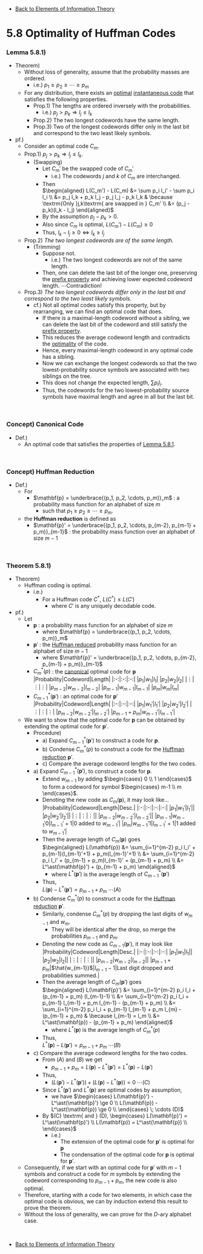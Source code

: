 * [Back to Elements of Information Theory](../../main.md)

# 5.8 Optimality of Huffman Codes

### Lemma 5.8.1)
- Theorem)
  - Without loss of generality, assume that the probability masses are ordered.
    - i.e.) $`p_1 \ge p_2 \ge \cdots \ge p_m`$
  - For any distribution, there exists an [optimal](../03/note.md#concept-optimal-code) [instantaneous code](../01/note.md#concept-prefix-code-instantaneous-code) that satisfies the following properties.
    - Prop.1)  The lengths are ordered inversely with the probabilities.
      - i.e.) $`p_j \gt p_k \Rightarrow l_j \le l_k`$
    - Prop.2) The two longest codewords have the same length.
    - Prop.3)  Two of the longest codewords differ only in the last bit and correspond to the two least likely symbols.
- pf.)
  - Consider an optimal code $`C_m`$.
  - Prop.1) $`p_j \gt p_k \Rightarrow l_j \le l_k`$.
    - (Swapping) 
      - Let $`C_m'`$ be the swapped code of $`C_m'`$ 
        - i.e.) The codewords $`j`$ and $`k`$ of $`C_m`$ are interchanged.
      - Then   
        $`\begin{aligned}
            L(C_m') - L(C_m) &= \sum p_i l_i' - \sum p_i l_i \\
            &= p_j l_k + p_k l_j - p_j l_j - p_k l_k & \because \textrm{Only }j,k\textrm{ are swapped in } C_m' \\
            &= (p_j - p_k)(l_k - l_j)
        \end{aligned}`$
      - By the assumption $`p_j - p_k \gt 0`$.
      - Also since $`C_m`$ is optimal, $`L(C_m') - L(C_m) \ge 0`$
      - Thus, $`l_k - l_j \ge 0 \Leftrightarrow l_k \ge l_j`$
  - Prop.2) *The two longest codewords are of the same length.*
    - (Trimming)
      - Suppose not.
        - i.e.) The two longest codewords are not of the same length.
      - Then, one can delete the last bit of the longer one, preserving the [prefix property](../01/note.md#concept-prefix-code-instantaneous-code) and achieving lower expected codeword length. $`\cdots \textrm{Contradiction!}`$
  - Prop.3) *The two longest codewords differ only in the last bit and correspond to the two least likely symbols.*
    - cf.) Not all optimal codes satisfy this property, but by rearranging, we can find an optimal code that does.
      - If there is a maximal-length codeword without a sibling, we can delete the last bit of the codeword and still satisfy the [prefix property](../01/note.md#concept-prefix-code-instantaneous-code).
      - This reduces the average codeword length and contradicts the [optimality](../03/note.md#concept-optimal-code) of the code.
      - Hence, every maximal-length codeword in any optimal code has a sibling.
      - Now we can exchange the longest codewords so that the two lowest-probability source symbols are associated with two siblings on the tree. 
      - This does not change the expected length, $`\sum p_i l_i`$. 
      - Thus, the codewords for the two lowest-probability source symbols have maximal length and agree in all but the last bit.

<br>

### Concept) Canonical Code
- Def.)
  - An optimal code that satisfies the properties of [Lemma 5.8.1](#lemma-581).

<br>

### Concept) Huffman Reduction
- Def.)
  - For
    - $`\mathbf{p} = \underbrace{(p_1, p_2, \cdots, p_m)}_m`$ : a probability mass function for an alphabet of size $`m`$
      - such that $`p_1 \ge p_2 \ge \cdots \ge p_m`$.
  - the **Huffman reduction** is defined as
    - $`\mathbf{p}' = \underbrace{(p_1, p_2, \cdots, p_{m-2}, p_{m-1} + p_m)}_{m-1}`$ : the probability mass function over an alphabet of size $`m-1`$

<br>

### Theorem 5.8.1) 
- Theorem)
  - Huffman coding is optimal.
    - i.e.) 
      - For a Huffman code $`C^\ast`$, $`L(C^\ast) \le L(C')`$
        - where $`C'`$ is any uniquely decodable code.
- pf.)
  - Let
    - $`\mathbf{p}`$ : a probability mass function for an alphabet of size $`m`$
      - where $`\mathbf{p} = \underbrace{(p_1, p_2, \cdots, p_m)}_m`$
    - $`\mathbf{p}'`$ : the [Huffman reduced](#concept-huffman-reduction) probability mass function for an alphabet of size $`m-1`$ 
      - where $`\mathbf{p}' = \underbrace{(p_1, p_2, \cdots, p_{m-2}, p_{m-1} + p_m)}_{m-1}`$
    - $`C^\ast_m (p)`$ : the [canonical](#concept-canonical-code) optimal code for $`\mathbf{p}`$
      |Probability|Codeword|Length|
      |:-:|:-:|:-:|
      |$`p_1`$|$`w_1`$|$`l_1`$|
      |$`p_2`$|$`w_2`$|$`l_2`$|
      |$`\vdots`$|$`\vdots`$|$`\vdots`$|
      |$`p_{m-2}`$|$`w_{m-2}`$|$`l_{m-2}`$|
      |$`p_{m-1} `$|$`w_{m-1}`$|$`l_{m-1}`$|
      |$`p_m`$|$`w_{m}`$|$`l_{m}`$|
    - $`C^\ast_{m-1}(\mathbf{p}')`$ : an optimal code for $`\mathbf{p}'`$   
      |Probability|Codeword|Length|
      |:-:|:-:|:-:|
      |$`p_1`$|$`w_1'`$|$`l_1'`$|
      |$`p_2`$|$`w_2'`$|$`l_2'`$|
      |$`\vdots`$|$`\vdots`$|$`\vdots`$|
      |$`p_{m-2}`$|$`w_{m-2}'`$|$`l_{m-2}'`$|
      |$`p_{m-1} + p_m`$|$`w_{m-1}'`$|$`l_{m-1}'`$|
  - We want to show that the optimal code for $`\mathbf{p}`$ can be obtained by extending the optimal code for $`\mathbf{p}'`$.
    - Procedure)
      - a) Expand $`C^\ast_{m-1}(\mathbf{p}')`$ to construct a code for $`\mathbf{p}`$.
      - b) Condense $`C^\ast_m (p)`$ to construct a code for the [Huffman reduction](#concept-huffman-reduction) $`\mathbf{p}'`$.
      - c) Compare the average codeword lengths for the two codes.
    - a) Expand $`C^\ast_{m-1}(\mathbf{p}')`$, to construct a code for $`\mathbf{p}`$.
      - Extend $`w_{m-1}`$ by adding $`\begin{cases} 0 \\ 1 \end{cases}`$ to form a codeword for symbol $`\begin{cases} m-1 \\ m \end{cases}`$.
      - Denoting the new code as $`C_m(\mathbf{p})`$, it may look like...
        |Probability|Codeword|Length|Desc.|
        |:-:|:-:|:-:|:-:|
        |$`p_1`$|$`w_1'`$|$`l_1'`$||
        |$`p_2`$|$`w_2'`$|$`l_2'`$||
        |$`\vdots`$|$`\vdots`$|$`\vdots`$||
        |$`p_{m-2}`$|$`w_{m-2}'`$|$`l_{m-2}'`$||
        |$`p_{m-1} `$|$`w_{m-1}'0`$|$`l_{m-1}'+1`$|0 added to $`w_{m-1}'`$|
        |$`p_m`$|$`w_{m-1}'1`$|$`l_{m-1}'+1`$|1 added to $`w_{m-1}'`$|
      - Then the average length of $`C_m(\mathbf{p})`$ goes   
        $`\begin{aligned}
          L(\mathbf{p}) &= \sum_{i=1}^{m-2} p_i l_i' + p_{m-1}(l_{m-1}'+1) + p_m(l_{m-1}'+1) \\
          &= \sum_{i=1}^{m-2} p_i l_i' + (p_{m-1} + p_m)l_{m-1}' + (p_{m-1} + p_m) \\
          &= L^\ast(\mathbf{p}') + (p_{m-1} + p_m)
        \end{aligned}`$
        - where $`L^\ast(\mathbf{p}')`$ is the average length of $`C^\ast_{m-1}(\mathbf{p}')`$
      - Thus,   
        $`L(\mathbf{p}) - L^\ast(\mathbf{p}') = p_{m-1} + p_m \; \cdots (A)`$
    - b) Condense $`C^\ast_m (p)`$ to construct a code for the [Huffman reduction](#concept-huffman-reduction) $`\mathbf{p}'`$.
      - Similarly, condense $`C^\ast_m (p)`$ by dropping the last digits of $`w_{m-1}`$ and $`w_m`$.
        - They will be identical after the drop, so merge the probabilities $`p_{m-1}`$ and $`p_m`$.
      - Denoting the new code as $`C_{m-1}(\mathbf{p}')`$, it may look like
        |Probability|Codeword|Length|Desc.|
        |:-:|:-:|:-:|:-:|
        |$`p_1`$|$`w_1`$|$`l_1`$||
        |$`p_2`$|$`w_2`$|$`l_2`$||
        |$`\vdots`$|$`\vdots`$|$`\vdots`$||
        |$`p_{m-2}`$|$`w_{m-2}`$|$`l_{m-2}`$||
        |$`p_{m-1} + p_m`$|$`\hat{w_{m-1}}`$|$`l_{m-1}-1`$|Last digit dropped and probabilities summed.|
      - Then the average length of $`C_m(\mathbf{p}')`$ goes     
        $`\begin{aligned}
          L(\mathbf{p}') &= \sum_{i=1}^{m-2} p_i l_i + (p_{m-1} + p_m) (l_{m-1}-1) \\
          &= \sum_{i=1}^{m-2} p_i l_i + p_{m-1} l_{m-1} + p_m l_{m-1} - (p_{m-1} + p_m) \\
          &= \sum_{i=1}^{m-2} p_i l_i + p_{m-1} l_{m-1} + p_m l_{m} - (p_{m-1} + p_m) & \because l_{m-1} = l_m \\
          &= L^\ast(\mathbf{p}) - (p_{m-1} + p_m)
        \end{aligned}`$
        - where $`L^\ast(\mathbf{p})`$ is the average length of $`C^\ast_m (p)`$
      - Thus,   
        $`L^\ast(\mathbf{p}) - L(\mathbf{p}') = p_{m-1} + p_m \; \cdots (B)`$
    - c) Compare the average codeword lengths for the two codes.
      - From $`(A) \textrm{ and } (B)`$ we get
        - $`p_{m-1} + p_m = L(\mathbf{p}) - L^\ast(\mathbf{p}') = L^\ast(\mathbf{p}) - L(\mathbf{p}')`$
      - Thus,   
        - $`(L(\mathbf{p}') - L^\ast(\mathbf{p}')) + (L(\mathbf{p}) - L^\ast(\mathbf{p})) = 0 \; \cdots (C)`$
      - Since $`L^\ast(\mathbf{p}')`$ and $`L^\ast(\mathbf{p})`$ are optimal codes by assumption,
        - we have $`\begin{cases} L(\mathbf{p}') - L^\ast(\mathbf{p}') \ge 0 \\ L(\mathbf{p}) - L^\ast(\mathbf{p}) \ge 0 \\ \end{cases} \; \cdots (D)`$
      - By $`(C) \textrm{ and } (D), \begin{cases} L(\mathbf{p}') = L^\ast(\mathbf{p}') \\ L(\mathbf{p}) = L^\ast(\mathbf{p}) \\ \end{cases}`$
        - i.e.)
          - The extension of the optimal code for $`\mathbf{p}'`$ is optimal for $`\mathbf{p}`$
          - The condensation of the optimal code for $`\mathbf{p}`$ is optimal for $`\mathbf{p}'`$.
  - Consequently, if we start with an optimal code for $`\mathbf{p}'`$ with $`m − 1`$ symbols and construct a code for $`m`$ symbols by extending the codeword corresponding to $`p_{m−1} + p_m`$, the new code is also optimal.
  - Therefore, starting with a code for two elements, in which case the optimal code is obvious, we can by induction extend this result to prove the theorem.
  - Without the loss of generality, we can prove for the $`D`$-ary alphabet case.



<br>

* [Back to Elements of Information Theory](../../main.md)